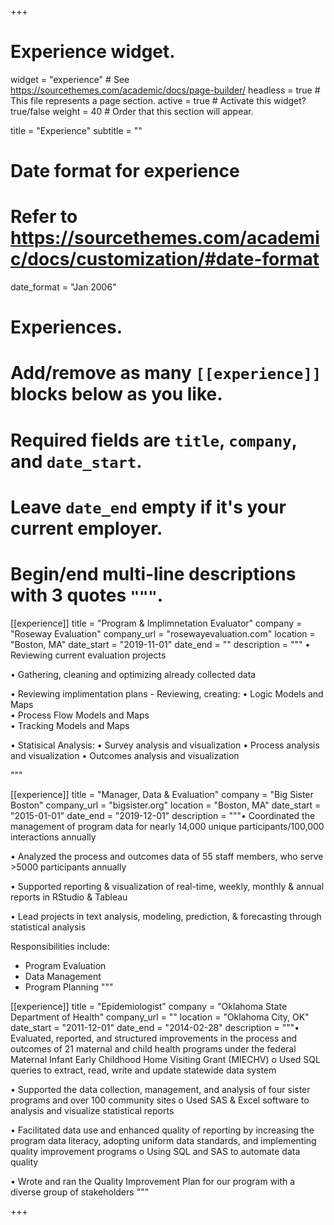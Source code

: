 +++
# Experience widget.
widget = "experience"  # See https://sourcethemes.com/academic/docs/page-builder/
headless = true  # This file represents a page section.
active = true  # Activate this widget? true/false
weight = 40  # Order that this section will appear.

title = "Experience"
subtitle = ""

# Date format for experience
#   Refer to https://sourcethemes.com/academic/docs/customization/#date-format
date_format = "Jan 2006"

# Experiences.
#   Add/remove as many `[[experience]]` blocks below as you like.
#   Required fields are `title`, `company`, and `date_start`.
#   Leave `date_end` empty if it's your current employer.
#   Begin/end multi-line descriptions with 3 quotes `"""`.

[[experience]]
  title = "Program & Implimnetation Evaluator"
  company = "Roseway Evaluation"
  company_url = "rosewayevaluation.com"
  location = "Boston, MA"
  date_start = "2019-11-01"
  date_end = ""
  description = """ • Reviewing current evaluation projects 
  
  • Gathering, cleaning and optimizing already collected data
  
  • Reviewing implimentation plans - Reviewing, creating:
     • Logic Models and Maps  
     • Process Flow Models and Maps  
     • Tracking Models and Maps
  
  • Statisical Analysis:
     • Survey analysis and visualization
     • Process analysis and visualization
     • Outcomes analysis and visualization
  
  """


[[experience]]
  title = "Manager, Data & Evaluation"
  company = "Big Sister Boston"
  company_url = "bigsister.org"
  location = "Boston, MA"
  date_start = "2015-01-01"
  date_end = "2019-12-01"
  description = """•	Coordinated the management of program data for nearly 14,000 unique participants/100,000 interactions annually  

•	Analyzed the process and outcomes data of 55 staff members, who serve >5000 participants annually

•	Supported reporting & visualization of real-time, weekly, monthly & annual reports in RStudio & Tableau

•	Lead projects in text analysis, modeling, prediction, & forecasting through statistical analysis

  Responsibilities include:
  
  * Program Evaluation
  * Data Management
  * Program Planning
  """

[[experience]]
  title = "Epidemiologist"
  company = "Oklahoma State Department of Health"
  company_url = ""
  location = "Oklahoma City, OK"
  date_start = "2011-12-01"
  date_end = "2014-02-28"
  description = """•	Evaluated, reported, and structured improvements in the process and outcomes of 21 maternal and child health programs under the federal Maternal Infant Early Childhood Home Visiting Grant (MIECHV)
o	Used SQL queries to extract, read, write and update statewide data system

•	Supported the data collection, management, and analysis of four sister programs and over 100 community sites
o	Used SAS & Excel software to analysis and visualize statistical reports

•	Facilitated data use and enhanced quality of reporting by increasing the program data literacy, adopting uniform data standards, and implementing quality improvement programs
o	Using SQL and SAS to automate data quality

•	Wrote and ran the Quality Improvement Plan for our program with a diverse group of stakeholders 
 """

+++
